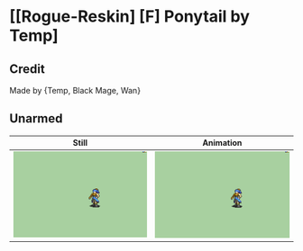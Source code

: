 # [\[Rogue-Reskin\] \[F\] Ponytail by Temp]

## Credit

Made by {Temp, Black Mage, Wan}

## Unarmed

| Still | Animation |
| :---: | :-------: |
| ![Unarmed still](./Unarmed_000.png) | ![Unarmed animation](./Unarmed.gif) |
